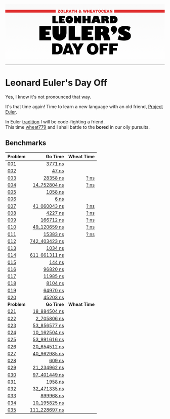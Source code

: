 ![Leonard Euler's Day Off](./logo.png)
*************************************

# Leonard Euler's Day Off
Yes, I know it's not pronounced that way.

It's that time again! Time to learn a new language with an old friend, [Project Euler](http://www.projecteuler.net).

In Euler [tradition](https://github.com/zolrath/Project-Clojuler) I will be code-fighting a friend.  
This time [wheat779](https://github.com/wheat779) and I shall battle to the **bored** in our oily pursuits.

## Benchmarks
|     Problem     |         Go Time         |       Wheat Time       |
|:----------------|------------------------:|-----------------------:|
| [001][E001]     | [        3771 ns][G001] |                        |
| [002][E002]     | [          47 ns][G002] |                        |
| [003][E003]     | [       28358 ns][G003] | [          ? ns][W003] |
| [004][E004]     | [   14_752804 ns][G004] | [          ? ns][W004] |
| [005][E005]     | [        1058 ns][G005] |                        |
| [006][E006]     | [           6 ns][G006] |                        |
| [007][E007]     | [   41_060043 ns][G007] | [          ? ns][W007] |
| [008][E008]     | [        4227 ns][G008] | [          ? ns][W008] |
| [009][E009]     | [      166712 ns][G009] | [          ? ns][W009] |
| [010][E010]     | [   49_120659 ns][G010] | [          ? ns][W010] |
| [011][E011]     | [       15383 ns][G011] | [          ? ns][W011] |
| [012][E012]     | [  742_403423 ns][G012] |                        |
| [013][E013]     | [        1034 ns][G013] |                        |
| [014][E014]     | [  611_661311 ns][G014] |                        |
| [015][E015]     | [         144 ns][G015] |                        |
| [016][E016]     | [       96820 ns][G016] |                        |
| [017][E017]     | [       11985 ns][G017] |                        |
| [018][E018]     | [        8104 ns][G018] |                        |
| [019][E019]     | [       64970 ns][G019] |                        |
| [020][E020]     | [       45203 ns][G020] |                        |
|   **Problem**   |       **Go Time**       |     **Wheat Time**     |
| [021][E021]     | [   18_884504 ns][G021] |                        |
| [022][E022]     | [    2_705806 ns][G022] |                        |
| [023][E023]     | [   53_856577 ns][G023] |                        |
| [024][E024]     | [   10_162504 ns][G024] |                        |
| [025][E025]     | [   53_991616 ns][G025] |                        |
| [026][E026]     | [   20_654512 ns][G026] |                        |
| [027][E027]     | [   40_962985 ns][G027] |                        |
| [028][E028]     | [         609 ns][G028] |                        |
| [029][E029]     | [   21_234962 ns][G029] |                        |
| [030][E030]     | [   97_401449 ns][G030] |                        |
| [031][E031]     | [        1958 ns][G031] |                        |
| [032][E032]     | [   32_471335 ns][G032] |                        |
| [033][E033]     | [      899968 ns][G033] |                        |
| [034][E034]     | [   10_195825 ns][G034] |                        |
| [035][E035]     | [  111_228697 ns][G035] |                        |

[G001]: /problems/001.go "Go Solution Source"
[G002]: /problems/002.go "Go Solution Source"
[G003]: /problems/003.go "Go Solution Source"
[G004]: /problems/004.go "Go Solution Source"
[G005]: /problems/005.go "Go Solution Source"
[G006]: /problems/006.go "Go Solution Source"
[G007]: /problems/007.go "Go Solution Source"
[G008]: /problems/008.go "Go Solution Source"
[G009]: /problems/009.go "Go Solution Source"
[G010]: /problems/010.go "Go Solution Source"
[G011]: /problems/011.go "Go Solution Source"
[G012]: /problems/012.go "Go Solution Source"
[G013]: /problems/013.go "Go Solution Source"
[G014]: /problems/014.go "Go Solution Source"
[G015]: /problems/015.go "Go Solution Source"
[G016]: /problems/016.go "Go Solution Source"
[G017]: /problems/017.go "Go Solution Source"
[G018]: /problems/018.go "Go Solution Source"
[G019]: /problems/019.go "Go Solution Source"
[G020]: /problems/020.go "Go Solution Source"
[G021]: /problems/021.go "Go Solution Source"
[G022]: /problems/022.go "Go Solution Source"
[G023]: /problems/023.go "Go Solution Source"
[G024]: /problems/024.go "Go Solution Source"
[G025]: /problems/025.go "Go Solution Source"
[G026]: /problems/026.go "Go Solution Source"
[G027]: /problems/027.go "Go Solution Source"
[G028]: /problems/028.go "Go Solution Source"
[G029]: /problems/029.go "Go Solution Source"
[G030]: /problems/030.go "Go Solution Source"
[G031]: /problems/031.go "Go Solution Source"
[G032]: /problems/032.go "Go Solution Source"
[G033]: /problems/033.go "Go Solution Source"
[G034]: /problems/034.go "Go Solution Source"
[G035]: /problems/035.go "Go Solution Source"

[W003]: https://github.com/wheat779/Project-Euler/blob/master/03.cpp "wheat779's Solution"
[W004]: https://github.com/wheat779/Project-Euler/blob/master/04.cpp "wheat779's Solution"
[W007]: https://github.com/wheat779/Project-Euler/blob/master/07.cpp "wheat779's Solution"
[W008]: https://github.com/wheat779/Project-Euler/blob/master/08.cpp "wheat779's Solution"
[W009]: https://github.com/wheat779/Project-Euler/blob/master/09.cpp "wheat779's Solution"
[W010]: https://github.com/wheat779/Project-Euler/blob/master/10.cpp "wheat779's Solution"
[W011]: https://github.com/wheat779/Project-Euler/blob/master/11.cpp "wheat779's Solution"

[E001]: http://projecteuler.net/index.php?section=problems&id=1 "Project Euler Problem"
[E002]: http://projecteuler.net/index.php?section=problems&id=2 "Project Euler Problem"
[E003]: http://projecteuler.net/index.php?section=problems&id=3 "Project Euler Problem"
[E004]: http://projecteuler.net/index.php?section=problems&id=4 "Project Euler Problem"
[E005]: http://projecteuler.net/index.php?section=problems&id=5 "Project Euler Problem"
[E006]: http://projecteuler.net/index.php?section=problems&id=6 "Project Euler Problem"
[E007]: http://projecteuler.net/index.php?section=problems&id=7 "Project Euler Problem"
[E008]: http://projecteuler.net/index.php?section=problems&id=8 "Project Euler Problem"
[E009]: http://projecteuler.net/index.php?section=problems&id=9 "Project Euler Problem"
[E010]: http://projecteuler.net/index.php?section=problems&id=10 "Project Euler Problem"
[E011]: http://projecteuler.net/index.php?section=problems&id=11 "Project Euler Problem"
[E012]: http://projecteuler.net/index.php?section=problems&id=12 "Project Euler Problem"
[E013]: http://projecteuler.net/index.php?section=problems&id=13 "Project Euler Problem"
[E014]: http://projecteuler.net/index.php?section=problems&id=14 "Project Euler Problem"
[E015]: http://projecteuler.net/index.php?section=problems&id=15 "Project Euler Problem"
[E016]: http://projecteuler.net/index.php?section=problems&id=16 "Project Euler Problem"
[E017]: http://projecteuler.net/index.php?section=problems&id=17 "Project Euler Problem"
[E018]: http://projecteuler.net/index.php?section=problems&id=18 "Project Euler Problem"
[E019]: http://projecteuler.net/index.php?section=problems&id=19 "Project Euler Problem"
[E020]: http://projecteuler.net/index.php?section=problems&id=20 "Project Euler Problem"
[E021]: http://projecteuler.net/index.php?section=problems&id=21 "Project Euler Problem"
[E022]: http://projecteuler.net/index.php?section=problems&id=22 "Project Euler Problem"
[E023]: http://projecteuler.net/index.php?section=problems&id=23 "Project Euler Problem"
[E024]: http://projecteuler.net/index.php?section=problems&id=24 "Project Euler Problem"
[E025]: http://projecteuler.net/index.php?section=problems&id=25 "Project Euler Problem"
[E026]: http://projecteuler.net/index.php?section=problems&id=26 "Project Euler Problem"
[E027]: http://projecteuler.net/index.php?section=problems&id=27 "Project Euler Problem"
[E028]: http://projecteuler.net/index.php?section=problems&id=28 "Project Euler Problem"
[E029]: http://projecteuler.net/index.php?section=problems&id=29 "Project Euler Problem"
[E030]: http://projecteuler.net/index.php?section=problems&id=30 "Project Euler Problem"
[E031]: http://projecteuler.net/index.php?section=problems&id=31 "Project Euler Problem"
[E032]: http://projecteuler.net/index.php?section=problems&id=32 "Project Euler Problem"
[E033]: http://projecteuler.net/index.php?section=problems&id=33 "Project Euler Problem"
[E034]: http://projecteuler.net/index.php?section=problems&id=34 "Project Euler Problem"
[E035]: http://projecteuler.net/index.php?section=problems&id=35 "Project Euler Problem"
